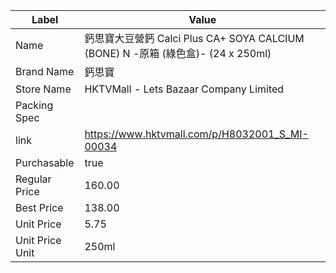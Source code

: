 | Label           | Value                                                                 |
| --------------- | --------------------------------------------------------------------- |
| Name            | 鈣思寶大豆營鈣 Calci Plus CA+ SOYA CALCIUM (BONE) N -原箱 (綠色盒)-  (24 x 250ml) |
| Brand Name      | 鈣思寶                                                                   |
| Store Name      | HKTVMall - Lets Bazaar Company Limited                                |
| Packing Spec    |                                                                       |
| link            | https://www.hktvmall.com/p/H8032001_S_MI-00034                        |
| Purchasable     | true                                                                  |
| Regular Price   | 160.00                                                                |
| Best Price      | 138.00                                                                |
| Unit Price      | 5.75                                                                  |
| Unit Price Unit | 250ml                                                                 |
